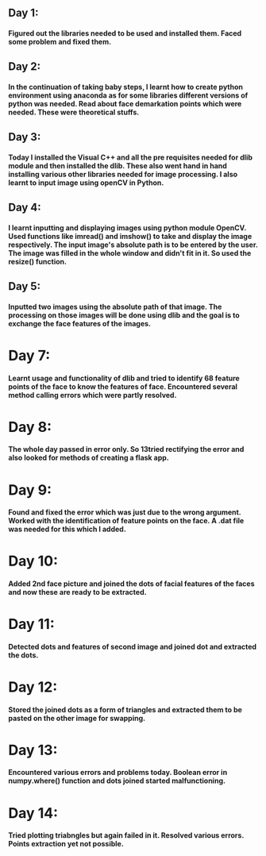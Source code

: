 ## Day 1:  
#### Figured out the libraries needed to be used and installed them. Faced some problem and fixed them.  
  
## Day 2:  
#### In the continuation of taking baby steps, I learnt how to create python environment using anaconda as for some libraries different versions of python was needed. Read about face demarkation points which were needed. These were theoretical stuffs.  
  
## Day 3:  
#### Today I installed the Visual C++ and all the pre requisites needed for dlib module and then installed the dlib. These also went hand in hand installing various other libraries needed for image processing. I also learnt to input image using openCV in Python.  

## Day 4:  
#### I learnt inputting and displaying images using python module OpenCV. Used functions like imread() and imshow() to take and display the image respectively. The input image's absolute path is to be entered by the user. The image was filled in the whole window and didn't fit in it. So used the resize() function.  
  
## Day 5:  
#### Inputted two images using the absolute path of that image. The processing on those images will be done using dlib and the goal is to exchange the face features of the images.  
  
# Day 7:  
#### Learnt usage and functionality of dlib and tried to identify 68 feature points of the face to know the features of face. Encountered several method calling errors which were partly resolved.  
  
# Day 8:  
#### The whole day passed in error only. So 13tried rectifying the error and also looked for methods of creating a flask app.  
  
# Day 9:  
#### Found and fixed the error which was just due to the wrong argument. Worked with the identification of feature points on the face. A .dat file was needed for this which I added.  

# Day 10:  
#### Added 2nd face picture and joined the dots of facial features of the faces and now these are ready to be extracted.  
  
# Day 11:  
#### Detected dots and features of second image and joined dot and extracted the dots.  
  
# Day 12:  
#### Stored the joined dots as a form of triangles and extracted them to be pasted on the other image for swapping.  
  
# Day 13:  
#### Encountered various errors and problems today. Boolean error in numpy.where() function and dots joined started malfunctioning.  
  
# Day 14:  
#### Tried plotting triabngles but again failed in it. Resolved various errors. Points extraction yet not possible.  
  
